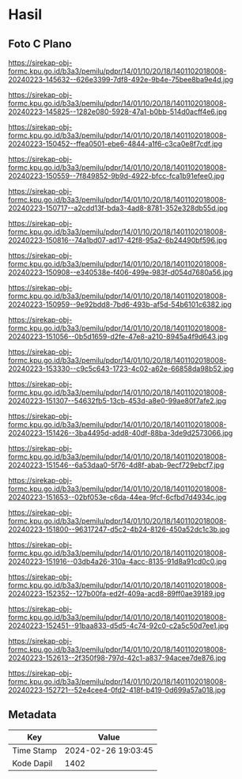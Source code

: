 # Hasil

## Foto C Plano

https://sirekap-obj-formc.kpu.go.id/b3a3/pemilu/pdpr/14/01/10/20/18/1401102018008-20240223-145632--626e3399-7df8-492e-9b4e-75bee8ba9e4d.jpg

https://sirekap-obj-formc.kpu.go.id/b3a3/pemilu/pdpr/14/01/10/20/18/1401102018008-20240223-145825--1282e080-5928-47a1-b0bb-514d0acff4e6.jpg

https://sirekap-obj-formc.kpu.go.id/b3a3/pemilu/pdpr/14/01/10/20/18/1401102018008-20240223-150452--ffea0501-ebe6-4844-a1f6-c3ca0e8f7cdf.jpg

https://sirekap-obj-formc.kpu.go.id/b3a3/pemilu/pdpr/14/01/10/20/18/1401102018008-20240223-150559--7f849852-9b9d-4922-bfcc-fca1b91efee0.jpg

https://sirekap-obj-formc.kpu.go.id/b3a3/pemilu/pdpr/14/01/10/20/18/1401102018008-20240223-150717--a2cdd13f-bda3-4ad8-8781-352e328db55d.jpg

https://sirekap-obj-formc.kpu.go.id/b3a3/pemilu/pdpr/14/01/10/20/18/1401102018008-20240223-150816--74a1bd07-ad17-42f8-95a2-6b24490bf596.jpg

https://sirekap-obj-formc.kpu.go.id/b3a3/pemilu/pdpr/14/01/10/20/18/1401102018008-20240223-150908--e340538e-f406-499e-983f-d054d7680a56.jpg

https://sirekap-obj-formc.kpu.go.id/b3a3/pemilu/pdpr/14/01/10/20/18/1401102018008-20240223-150959--9e92bdd8-7bd6-493b-af5d-54b6101c6382.jpg

https://sirekap-obj-formc.kpu.go.id/b3a3/pemilu/pdpr/14/01/10/20/18/1401102018008-20240223-151056--0b5d1659-d2fe-47e8-a210-8945a4f9d643.jpg

https://sirekap-obj-formc.kpu.go.id/b3a3/pemilu/pdpr/14/01/10/20/18/1401102018008-20240223-153330--c9c5c643-1723-4c02-a62e-66858da98b52.jpg

https://sirekap-obj-formc.kpu.go.id/b3a3/pemilu/pdpr/14/01/10/20/18/1401102018008-20240223-151307--54632fb5-13cb-453d-a8e0-99ae80f7afe2.jpg

https://sirekap-obj-formc.kpu.go.id/b3a3/pemilu/pdpr/14/01/10/20/18/1401102018008-20240223-151426--3ba4495d-add8-40df-88ba-3de9d2573066.jpg

https://sirekap-obj-formc.kpu.go.id/b3a3/pemilu/pdpr/14/01/10/20/18/1401102018008-20240223-151546--6a53daa0-5f76-4d8f-abab-9ecf729ebcf7.jpg

https://sirekap-obj-formc.kpu.go.id/b3a3/pemilu/pdpr/14/01/10/20/18/1401102018008-20240223-151653--02bf053e-c6da-44ea-9fcf-6cfbd7d4934c.jpg

https://sirekap-obj-formc.kpu.go.id/b3a3/pemilu/pdpr/14/01/10/20/18/1401102018008-20240223-151800--96317247-d5c2-4b24-8126-450a52dc1c3b.jpg

https://sirekap-obj-formc.kpu.go.id/b3a3/pemilu/pdpr/14/01/10/20/18/1401102018008-20240223-151916--03db4a26-310a-4acc-8135-91d8a91cd0c0.jpg

https://sirekap-obj-formc.kpu.go.id/b3a3/pemilu/pdpr/14/01/10/20/18/1401102018008-20240223-152352--127b00fa-ed2f-409a-acd8-89ff0ae39189.jpg

https://sirekap-obj-formc.kpu.go.id/b3a3/pemilu/pdpr/14/01/10/20/18/1401102018008-20240223-152451--91baa833-d5d5-4c74-92c0-c2a5c50d7ee1.jpg

https://sirekap-obj-formc.kpu.go.id/b3a3/pemilu/pdpr/14/01/10/20/18/1401102018008-20240223-152613--2f350f98-797d-42c1-a837-94acee7de876.jpg

https://sirekap-obj-formc.kpu.go.id/b3a3/pemilu/pdpr/14/01/10/20/18/1401102018008-20240223-152721--52e4cee4-0fd2-418f-b419-0d699a57a018.jpg


## Metadata

| Key        | Value               |
| ---------- | ------------------- |
| Time Stamp | 2024-02-26 19:03:45 |
| Kode Dapil | 1402                |



